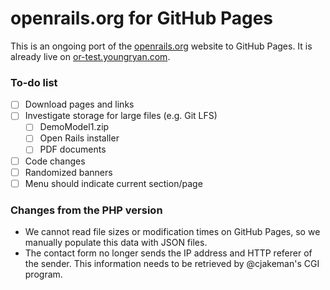 # openrails.org for GitHub Pages

This is an ongoing port of the [openrails.org](http://openrails.org) website to 
GitHub Pages. It is already live on 
[or-test.youngryan.com](https://or-test.youngryan.com).

### To-do list

- [ ] Download pages and links
- [ ] Investigate storage for large files (e.g. Git LFS)
  - [ ] DemoModel1.zip
  - [ ] Open Rails installer
  - [ ] PDF documents
- [ ] Code changes
- [ ] Randomized banners
- [ ] Menu should indicate current section/page

### Changes from the PHP version

- We cannot read file sizes or modification times on GitHub Pages, so we 
  manually populate this data with JSON files.
- The contact form no longer sends the IP address and HTTP referer of the 
  sender. This information needs to be retrieved by @cjakeman's CGI program.
